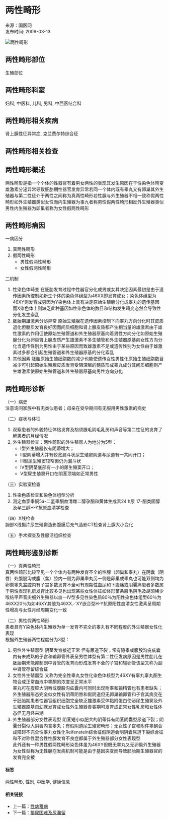 # 两性畸形

来源：国医网  
发布时间: 2009-03-13  

![两性畸形](http://www.gyw120.com/uploadfile/poster/20230417083446549.jpg)

## 两性畸形部位
生殖部位

## 两性畸形科室
妇科, 中医科, 儿科, 男科, 中西医结合科

## 两性畸形相关疾病
肾上腺性征异常症, 克兰费尔特综合征

## 两性畸形相关检查
    
## 两性畸形概述
两性畸形是指一个个体的性器官有着男女两性的表现其发生原因在于性染色体畸变雄激素分泌异常导致胚胎期性器官发育异常若同一个体内既有睾丸又有卵巢其外生殖器与第二性征介于两性之间称为真两性畸形若性腺与外生殖器不相一致称假两性畸形如外生殖器类似女性而内生殖器为事九者称男性假两性畸形相反外生殖器类似男性内生殖器为卵巢者称为女性假两性畸形

## 两性畸形病因

一病因分
1. 真两性畸形
2. 假两性畸形
   - 男性假两性畸形
   - 女性假两性畸形

二机制
1. 性染色体畸变 在胚胎发育过程中性器官分化成男或女其决定因素最初是由于遗传因素所控制如新生个体的染色体组型为46XX即发育成女；染色体组型为46XY则发育成男因为Y染色体上具有决定原始生殖腺分化成睾丸的遗传基因而X染色体上则缺乏此种基因如性染色体的数目和结构发生畸变必然会导致性分化发生紊乱
2. 胚胎期雄激素分泌异常 原始生殖腺在遗传因素控制下向睾丸方向分化时其皮质退化但髓质发育良好因而间质细胞和肾上腺皮质都产生相当量的雄激素由于雄性激素的作用促使原始生殖管道和外生殖器原基向着男性方向分化如原始生殖腺分化为卵巢肾上腺皮质产生雄激素不多生殖管和外生殖器原基向女性方向分化当遗传性别为男性由于某些原因而致雄激素不足或遗传性别为女性由于雄激素过多都会引起生殖管道和外生殖器原基的分化紊乱
3. 其他因素 胚胎原始生殖细胞数的减少也能使遗传女性男性化原始生殖细胞数目减少可引起原始生殖腺皮质发育受阻深层的髓质形成睾丸成分其间质细胞则产生雄激素使原始生殖管道和外生殖器原基向男性方向分化

## 两性畸形诊断

（一）病史  
注意询问家族中有无类似患者；母亲在受孕期间有无服用男性激素的病史  

（二）症状与体征  
1. 观察患者的外貌特征体格发育及胡须腋毛阴毛乳房和声音等第二性征的发育了解患者的月经情况  
2. 外生殖器检查：两性畸形的外生殖器人为地分为5型：  
   - I型外生殖器仅有阴蒂增大；
   - II型阴蒂增大并有较宽漏斗状尿生殖窦阴道与尿道有一共同开口；
   - III型尿生殖窦较窄但仍为漏斗状
   - IV型阴茎底部有一小的尿生殖窦开口；
   - V型尿生殖窦开口在阴茎顶端如正常男性  

（三）实验室检查  
1. 性染色质检查和染色体组型分析  
2. 测定血浆睾酮5a-二氢睾酮血清雌二醇孕酮和黄体生成素24 h尿 17-酮类固醇及孕三醇H-Y抗原血清学检查  

（四）X线检查  
腕部X线摄片尿生殖窦造影腹膜后充气造影CT检查肾上腺大小变化  

（五）手术探查及性腺活组织检查  

## 两性畸形鉴别诊断
（一）真两性畸形  
真两性畸形比较罕见一个个体内有两种发育不全的性腺（卵巢和睾丸）在阴囊（阴唇）处腹股沟或腹（盆）腔内一侧为卵巢睾丸另一侧是卵巢或睾丸也可能双侧均为卵巢睾丸盆腔内有子宫多数发育不全可有周期性血尿和下腹痛或阴囊痛患者多数属于男性表现乳房发育比较多见也出现某些女性体征如体形苗条腋毛阴毛及胡须稀少喉结平声音尖细外生殖器以皿一IV型多见性染色质80％为阳性染色体组型60％为46XX20％为如46XY其他为46XX／XY嵌合型H-Y抗原阳性血清女性激素呈周期性增高与女性月经周期变化一致  

（二）男性假两性畸形  
患者具有Y染色体内生殖器为单一发育不完全的睾丸有不同程度的外生殖器女性化表现  
根据外生殖器两性程度分为3型：  
1. 男性外生殖器型 阴茎发育接近正常 但有尿道下裂；常有隐睾或腹股沟疵疵囊内有未成熟的子宫和输卵管外表呈男性体型有第二性征发病原因是男性胎儿在胚胎期未能抑制副中肾管的发育而形成发育不全的子宫和输卵管该型又称为副中肾管存留综合征  
2. 女性外生殖器型 又称为完全性睾丸女性化染色体核型为46XY有辜丸辜丸酮生物合成正常血液中睾酮的浓度呈正常水平  
   睾丸可在腹腔大阴唇或腹股沟疝囊内可同时出现附睾和输精管也有患者缺失；外生殖器形态完全似女性有阴蒂阴唇和假阴道但无卵巢输卵管和子宫其病变在于胚胎期患者性器官组织细胞完全缺乏雄激素受体黏附蛋白使泌尿生殖窦及外生殖器原基自幼就发育成女性外生殖器青春期可发育成正常女性乳房和女性体态但无月经来潮  
3. 外生殖器部分女性表现型 阴茎短小似肥大的阴蒂伴有阴茎阴囊型尿道下裂；阴囊分裂似大阴唇内含睾丸；有假阴道尿生殖窦畸形；无女性子宫和附件睾酮合成障碍不完全性睾丸女性化Reifenstein综合征假阴道会明阴囊尿道下裂综合征和不对称性混合性性腺发育不良症都属于外生殖器部分女性表现型  
此外还有一种男性假两性畸形染色体虽为46XY但既无睾丸又无卵巢外生殖器为女性型称为无性腺症发病机制可能是由于基因突变而导致胚胎期生殖器官的发育完全被   

#### 标签
两性畸形, 性别, 中医学, 健康信息

#### 相关链接
- 上一篇：[性幼稚病](?m=wap&c=index&a=show&catid=473&id=5336)
- 下一篇：[排尿困难及尿潴留](?m=wap&c=index&a=show&catid=473&id=5338)
